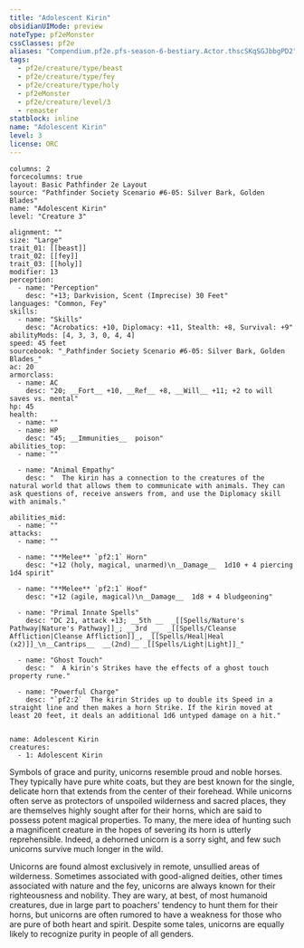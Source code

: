 ```yaml
---
title: "Adolescent Kirin"
obsidianUIMode: preview
noteType: pf2eMonster
cssClasses: pf2e
aliases: "Compendium.pf2e.pfs-season-6-bestiary.Actor.thscSKqSGJbbgPD2" 
tags:
  - pf2e/creature/type/beast
  - pf2e/creature/type/fey
  - pf2e/creature/type/holy
  - pf2eMonster
  - pf2e/creature/level/3
  - remaster
statblock: inline
name: "Adolescent Kirin"
level: 3
license: ORC
---
```


```statblock
columns: 2
forcecolumns: true
layout: Basic Pathfinder 2e Layout
source: "Pathfinder Society Scenario #6-05: Silver Bark, Golden Blades"
name: "Adolescent Kirin"
level: "Creature 3"

alignment: ""
size: "Large"
trait_01: [[beast]]
trait_02: [[fey]]
trait_03: [[holy]]
modifier: 13
perception:
  - name: "Perception"
    desc: "+13; Darkvision, Scent (Imprecise) 30 Feet"
languages: "Common, Fey"
skills:
  - name: "Skills"
    desc: "Acrobatics: +10, Diplomacy: +11, Stealth: +8, Survival: +9"
abilityMods: [4, 3, 3, 0, 4, 4]
speed: 45 feet
sourcebook: "_Pathfinder Society Scenario #6-05: Silver Bark, Golden Blades_"
ac: 20
armorclass:
  - name: AC
    desc: "20; __Fort__ +10, __Ref__ +8, __Will__ +11; +2 to will saves vs. mental"
hp: 45
health:
  - name: ""
  - name: HP
    desc: "45; __Immunities__  poison"
abilities_top:
  - name: ""

  - name: "Animal Empathy"
    desc: "  The kirin has a connection to the creatures of the natural world that allows them to communicate with animals. They can ask questions of, receive answers from, and use the Diplomacy skill with animals."

abilities_mid:
  - name: ""
attacks:
  - name: ""

  - name: "**Melee** `pf2:1` Horn"
    desc: "+12 (holy, magical, unarmed)\n__Damage__  1d10 + 4 piercing 1d4 spirit"

  - name: "**Melee** `pf2:1` Hoof"
    desc: "+12 (agile, magical)\n__Damage__  1d8 + 4 bludgeoning"

  - name: "Primal Innate Spells"
    desc: "DC 21, attack +13; __5th __  _[[Spells/Nature's Pathway|Nature's Pathway]]_; __3rd __  _[[Spells/Cleanse Affliction|Cleanse Affliction]]_, _[[Spells/Heal|Heal (x2)]]_\n__Cantrips__  __(2nd)__ _[[Spells/Light|Light]]_"

  - name: "Ghost Touch"
    desc: "  A kirin's Strikes have the effects of a ghost touch property rune."

  - name: "Powerful Charge"
    desc: "`pf2:2`  The kirin Strides up to double its Speed in a straight line and then makes a horn Strike. If the kirin moved at least 20 feet, it deals an additional 1d6 untyped damage on a hit."
 
```

```encounter-table
name: Adolescent Kirin
creatures:
  - 1: Adolescent Kirin
```



Symbols of grace and purity, unicorns resemble proud and noble horses. They typically have pure white coats, but they are best known for the single, delicate horn that extends from the center of their forehead. While unicorns often serve as protectors of unspoiled wilderness and sacred places, they are themselves highly sought after for their horns, which are said to possess potent magical properties. To many, the mere idea of hunting such a magnificent creature in the hopes of severing its horn is utterly reprehensible. Indeed, a dehorned unicorn is a sorry sight, and few such unicorns survive much longer in the wild.

Unicorns are found almost exclusively in remote, unsullied areas of wilderness. Sometimes associated with good-aligned deities, other times associated with nature and the fey, unicorns are always known for their righteousness and nobility. They are wary, at best, of most humanoid creatures, due in large part to poachers' tendency to hunt them for their horns, but unicorns are often rumored to have a weakness for those who are pure of both heart and spirit. Despite some tales, unicorns are equally likely to recognize purity in people of all genders.
